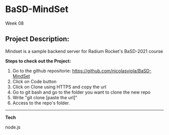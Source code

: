 # BaSD-MindSet
Week 08

## Project Description:
Mindset is a sample backend server for Radium Rocket's BaSD-2021 course

**Steps to check out the Project:**

1. Go to the github repositorie: https://github.com/nicolasviola/BaSD-MindSet
2. Click on Code button
3. Click on Clone using HTTPS and copy the url
4. Go to git bash and go to the folder you want to clone the new repo
5. Write "git clone [paste the url]"
6. Access to the repo's folder.

---

**Tech**

node.js